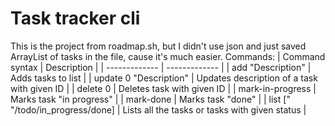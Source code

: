 # Task tracker cli
This is the project from roadmap.sh, but I didn't use json and just saved ArrayList of tasks in the file, cause it's much easier.
Commands:
| Command syntax  | Description |
| ------------- | ------------- |
| add "Description" | Adds tasks to list  |
| update 0 "Description"  | Updates description of a task with given ID  |
| delete 0  | Deletes task with given ID  |
| mark-in-progress | Marks task "in progress"  |
| mark-done  | Marks task "done"  |
| list ["  "/todo/in_progress/done]  | Lists all the tasks or tasks with given status  |

